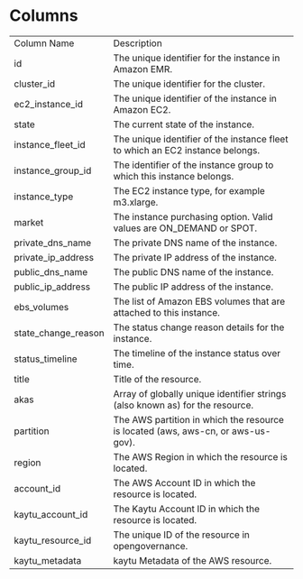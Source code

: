 # Columns  

<table>
	<tr><td>Column Name</td><td>Description</td></tr>
	<tr><td>id</td><td>The unique identifier for the instance in Amazon EMR.</td></tr>
	<tr><td>cluster_id</td><td>The unique identifier for the cluster.</td></tr>
	<tr><td>ec2_instance_id</td><td>The unique identifier of the instance in Amazon EC2.</td></tr>
	<tr><td>state</td><td>The current state of the instance.</td></tr>
	<tr><td>instance_fleet_id</td><td>The unique identifier of the instance fleet to which an EC2 instance belongs.</td></tr>
	<tr><td>instance_group_id</td><td>The identifier of the instance group to which this instance belongs.</td></tr>
	<tr><td>instance_type</td><td>The EC2 instance type, for example m3.xlarge.</td></tr>
	<tr><td>market</td><td>The instance purchasing option. Valid values are ON_DEMAND or SPOT.</td></tr>
	<tr><td>private_dns_name</td><td>The private DNS name of the instance.</td></tr>
	<tr><td>private_ip_address</td><td>The private IP address of the instance.</td></tr>
	<tr><td>public_dns_name</td><td>The public DNS name of the instance.</td></tr>
	<tr><td>public_ip_address</td><td>The public IP address of the instance.</td></tr>
	<tr><td>ebs_volumes</td><td>The list of Amazon EBS volumes that are attached to this instance.</td></tr>
	<tr><td>state_change_reason</td><td>The status change reason details for the instance.</td></tr>
	<tr><td>status_timeline</td><td>The timeline of the instance status over time.</td></tr>
	<tr><td>title</td><td>Title of the resource.</td></tr>
	<tr><td>akas</td><td>Array of globally unique identifier strings (also known as) for the resource.</td></tr>
	<tr><td>partition</td><td>The AWS partition in which the resource is located (aws, aws-cn, or aws-us-gov).</td></tr>
	<tr><td>region</td><td>The AWS Region in which the resource is located.</td></tr>
	<tr><td>account_id</td><td>The AWS Account ID in which the resource is located.</td></tr>
	<tr><td>kaytu_account_id</td><td>The Kaytu Account ID in which the resource is located.</td></tr>
	<tr><td>kaytu_resource_id</td><td>The unique ID of the resource in opengovernance.</td></tr>
	<tr><td>kaytu_metadata</td><td>kaytu Metadata of the AWS resource.</td></tr>
</table>